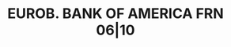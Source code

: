 ---
layout: asset
title: EUROB. BANK OF AMERICA FRN 06|10                            
isin: US06050TLJ96
---